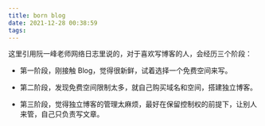 ```yaml
---
title: born blog
date: 2021-12-28 00:38:59
tags: 
---
```


这里引用阮一峰老师网络日志里说的，对于喜欢写博客的人，会经历三个阶段：

+ 第一阶段，刚接触 Blog，觉得很新鲜，试着选择一个免费空间来写。

+ 第二阶段，发现免费空间限制太多，就自己购买域名和空间，搭建独立博客。

+ 第三阶段，觉得独立博客的管理太麻烦，最好在保留控制权的前提下，让别人来管，自己只负责写文章。

